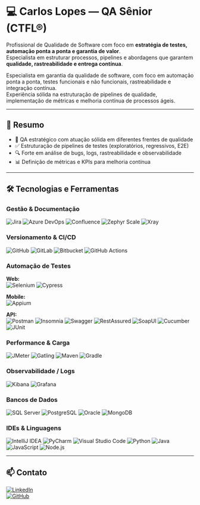 # 💻 Carlos Lopes — QA Sênior (CTFL®)

Profissional de Qualidade de Software com foco em **estratégia de testes, automação ponta a ponta e garantia de valor**.  
Especialista em estruturar processos, pipelines e abordagens que garantem **qualidade, rastreabilidade e entrega contínua**.

Especialista em garantia da qualidade de software, com foco em automação ponta a ponta, testes funcionais e não funcionais, rastreabilidade e integração contínua.  
Experiência sólida na estruturação de pipelines de qualidade, implementação de métricas e melhoria contínua de processos ágeis.

---

## 💼 Resumo

- 🎯 QA estratégico com atuação sólida em diferentes frentes de qualidade  
- ✅ Estruturação de pipelines de testes (exploratórios, regressivos, E2E)  
- 🔍 Forte em análise de bugs, logs, rastreabilidade e observabilidade  
- 📊 Definição de métricas e KPIs para melhoria contínua  

---

## 🛠 Tecnologias e Ferramentas

### Gestão & Documentação
![Jira](https://img.shields.io/badge/Jira-0052CC?style=for-the-badge&logo=jira&logoColor=white)
![Azure DevOps](https://img.shields.io/badge/Azure%20DevOps-0078D7?style=for-the-badge&logo=azuredevops&logoColor=white)
![Confluence](https://img.shields.io/badge/Confluence-172B4D?style=for-the-badge&logo=confluence&logoColor=white)
![Zephyr Scale](https://img.shields.io/badge/Zephyr%20Scale-205081?style=for-the-badge&logo=atlassian&logoColor=white)
![Xray](https://img.shields.io/badge/Xray-03A9F4?style=for-the-badge&logo=xray&logoColor=white)

### Versionamento & CI/CD
![GitHub](https://img.shields.io/badge/GitHub-181717?style=for-the-badge&logo=github&logoColor=white)
![GitLab](https://img.shields.io/badge/GitLab-FC6D26?style=for-the-badge&logo=gitlab&logoColor=white)
![Bitbucket](https://img.shields.io/badge/Bitbucket-0052CC?style=for-the-badge&logo=bitbucket&logoColor=white)
![GitHub Actions](https://img.shields.io/badge/GitHub%20Actions-2088FF?style=for-the-badge&logo=githubactions&logoColor=white)

### Automação de Testes

**Web:**  
![Selenium](https://img.shields.io/badge/Selenium-43B02A?style=for-the-badge&logo=selenium&logoColor=white)
![Cypress](https://img.shields.io/badge/Cypress-17202C?style=for-the-badge&logo=cypress&logoColor=white)

**Mobile:**  
![Appium](https://img.shields.io/badge/Appium-77B900?style=for-the-badge&logo=appium&logoColor=white)

**API:**  
![Postman](https://img.shields.io/badge/Postman-FF6C37?style=for-the-badge&logo=postman&logoColor=white)
![Insomnia](https://img.shields.io/badge/Insomnia-5849BE?style=for-the-badge&logo=insomnia&logoColor=white)
![Swagger](https://img.shields.io/badge/Swagger-85EA2D?style=for-the-badge&logo=swagger&logoColor=black)
![RestAssured](https://img.shields.io/badge/RestAssured-009688?style=for-the-badge&logo=java&logoColor=white)
![SoapUI](https://img.shields.io/badge/SoapUI-009639?style=for-the-badge&logo=soapui&logoColor=white)
![Cucumber](https://img.shields.io/badge/Cucumber-4BAF50?style=for-the-badge&logo=cucumber&logoColor=white)
![JUnit](https://img.shields.io/badge/JUnit-25A162?style=for-the-badge&logo=junit5&logoColor=white)

### Performance & Carga
![JMeter](https://img.shields.io/badge/JMeter-D22128?style=for-the-badge&logo=apachejmeter&logoColor=white)
![Gatling](https://img.shields.io/badge/Gatling-6BA84E?style=for-the-badge&logo=gatling&logoColor=white)
![Maven](https://img.shields.io/badge/Maven-C71A36?style=for-the-badge&logo=apachemaven&logoColor=white)
![Gradle](https://img.shields.io/badge/Gradle-02303A?style=for-the-badge&logo=gradle&logoColor=white)

### Observabilidade / Logs
![Kibana](https://img.shields.io/badge/Kibana-005571?style=for-the-badge&logo=kibana&logoColor=white)
![Grafana](https://img.shields.io/badge/Grafana-F46800?style=for-the-badge&logo=grafana&logoColor=white)

### Bancos de Dados
![SQL Server](https://img.shields.io/badge/SQL%20Server-CC2927?style=for-the-badge&logo=microsoftsqlserver&logoColor=white)
![PostgreSQL](https://img.shields.io/badge/PostgreSQL-336791?style=for-the-badge&logo=postgresql&logoColor=white)
![Oracle](https://img.shields.io/badge/Oracle-F80000?style=for-the-badge&logo=oracle&logoColor=white)
![MongoDB](https://img.shields.io/badge/MongoDB-47A248?style=for-the-badge&logo=mongodb&logoColor=white)

### IDEs & Linguagens
![IntelliJ IDEA](https://img.shields.io/badge/IntelliJ%20IDEA-000000?style=for-the-badge&logo=intellijidea&logoColor=white)
![PyCharm](https://img.shields.io/badge/PyCharm-000000?style=for-the-badge&logo=pycharm&logoColor=white)
![Visual Studio Code](https://img.shields.io/badge/VS%20Code-007ACC?style=for-the-badge&logo=visualstudiocode&logoColor=white)
![Python](https://img.shields.io/badge/Python-3776AB?style=for-the-badge&logo=python&logoColor=white)
![Java](https://img.shields.io/badge/Java-007396?style=for-the-badge&logo=java&logoColor=white)
![JavaScript](https://img.shields.io/badge/JavaScript-F7DF1E?style=for-the-badge&logo=javascript&logoColor=black)
![Node.js](https://img.shields.io/badge/Node.js-339933?style=for-the-badge&logo=node.js&logoColor=white)

---

## 📫 Contato
[![LinkedIn](https://img.shields.io/badge/LinkedIn-Connect-blue?logo=linkedin)](https://www.linkedin.com/in/andré-qa-automation)  
[![GitHub](https://img.shields.io/badge/GitHub-Profile-black?logo=github)](https://github.com/LOPES81)
